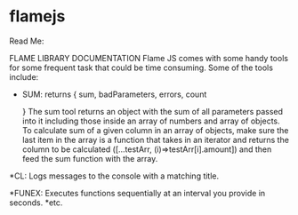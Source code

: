 # flamejs
Read Me:

FLAME LIBRARY DOCUMENTATION
Flame JS comes with some handy tools for some frequent task that could be time consuming. Some of the tools include:

* SUM: returns
{
    sum,
    badParameters, 
    errors, 
    count
    
    }
The sum tool returns an object with the sum of all parameters passed into it including those inside an array of numbers and array of objects. To calculate sum of a given column in an array of objects, make sure the last item in the array is a function that takes in an iterator and returns the column to be calculated ([...testArr, (i)=>testArr[i].amount]) and then feed the sum function with the array.

*CL: Logs messages to the console with a matching title.

*FUNEX: Executes functions sequentially at an interval you provide in seconds.
*etc.
